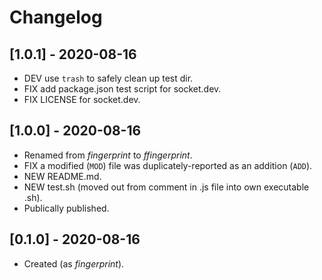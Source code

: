 # Changelog

## [1.0.1] - 2020-08-16

- DEV use `trash` to safely clean up test dir.
- FIX add package.json test script for socket.dev.
- FIX LICENSE for socket.dev.

## [1.0.0] - 2020-08-16

- Renamed from *fingerprint* to *ffingerprint*.
- FIX a modified (`MOD`) file was duplicately-reported as an addition (`ADD`).
- NEW README.md.
- NEW test.sh (moved out from comment in .js file into own executable .sh).
- Publically published.

## [0.1.0] - 2020-08-16

- Created (as *fingerprint*).